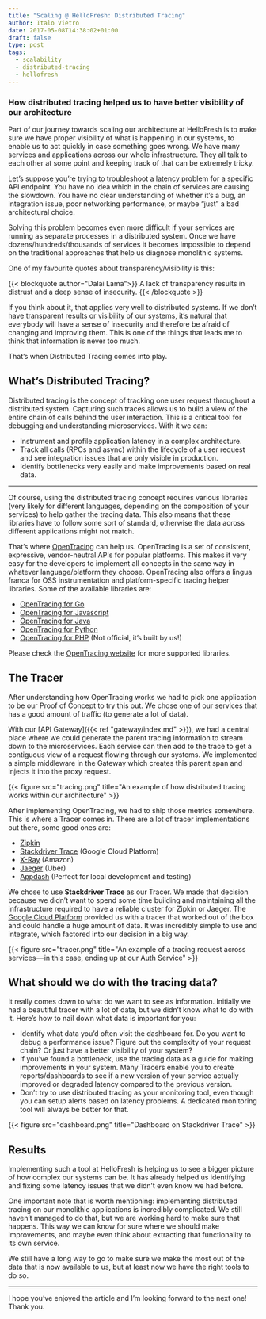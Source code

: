 ```yaml
---
title: "Scaling @ HelloFresh: Distributed Tracing"
author: Italo Vietro
date: 2017-05-08T14:38:02+01:00
draft: false
type: post
tags: 
  - scalability
  - distributed-tracing
  - hellofresh
---
```


### How distributed tracing helped us to have better visibility of our architecture

Part of our journey towards scaling our architecture at HelloFresh is to make sure we have proper visibility of what is happening in our systems, to enable us to act quickly in case something goes wrong. We have many services and applications across our whole infrastructure. They all talk to each other at some point and keeping track of that can be extremely tricky.

Let’s suppose you’re trying to troubleshoot a latency problem for a specific API endpoint. You have no idea which in the chain of services are causing the slowdown. You have no clear understanding of whether it’s a bug, an integration issue, poor networking performance, or maybe “just” a bad architectural choice.

Solving this problem becomes even more difficult if your services are running as separate processes in a distributed system. Once we have dozens/hundreds/thousands of services it becomes impossible to depend on the traditional approaches that help us diagnose monolithic systems.

One of my favourite quotes about transparency/visibility is this:

{{< blockquote author="Dalai Lama">}}
  A lack of transparency results in distrust and a deep sense of insecurity.
{{< /blockquote >}}

If you think about it, that applies very well to distributed systems. If we don’t have transparent results or visibility of our systems, it’s natural that everybody will have a sense of insecurity and therefore be afraid of changing and improving them. This is one of the things that leads me to think that information is never too much.

That’s when Distributed Tracing comes into play.

## What’s Distributed Tracing?
Distributed tracing is the concept of tracking one user request throughout a distributed system. Capturing such traces allows us to build a view of the entire chain of calls behind the user interaction. This is a critical tool for debugging and understanding microservices. With it we can:

* Instrument and profile application latency in a complex architecture.
* Track all calls (RPCs and async) within the lifecycle of a user request and see integration issues that are only visible in production.
* Identify bottlenecks very easily and make improvements based on real data.

---

Of course, using the distributed tracing concept requires various libraries (very likely for different languages, depending on the composition of your services) to help gather the tracing data. This also means that these libraries have to follow some sort of standard, otherwise the data across different applications might not match.

That’s where [OpenTracing](http://opentracing.io/) can help us. OpenTracing is a set of consistent, expressive, vendor-neutral APIs for popular platforms. This makes it very easy for the developers to implement all concepts in the same way in whatever language/platform they choose. OpenTracing also offers a lingua franca for OSS instrumentation and platform-specific tracing helper libraries. Some of the available libraries are:

* [OpenTracing for Go](https://github.com/opentracing/opentracing-go)
* [OpenTracing for Javascript](https://github.com/opentracing/opentracing-javascript)
* [OpenTracing for Java](https://github.com/opentracing/opentracing-java)
* [OpenTracing for Python](https://github.com/opentracing/opentracing-python)
* [OpenTracing for PHP](https://github.com/hellofresh/opentracing-php) (Not official, it’s built by us!)

Please check the [OpenTracing website](http://opentracing.io/) for more supported libraries.

## The Tracer
After understanding how OpenTracing works we had to pick one application to be our Proof of Concept to try this out. We chose one of our services that has a good amount of traffic (to generate a lot of data).

With our [API Gateway]({{< ref "gateway/index.md" >}}), we had a central place where we could generate the parent tracing information to stream down to the microservices. Each service can then add to the trace to get a contiguous view of a request flowing through our systems. We implemented a simple middleware in the Gateway which creates this parent span and injects it into the proxy request.

{{< figure src="tracing.png" title="An example of how distributed tracing works within our architecture" >}}

After implementing OpenTracing, we had to ship those metrics somewhere. This is where a Tracer comes in.
There are a lot of tracer implementations out there, some good ones are:

* [Zipkin](http://zipkin.io/)
* [Stackdriver Trace](https://cloud.google.com/trace/) (Google Cloud Platform)
* [X-Ray](https://aws.amazon.com/xray/) (Amazon)
* [Jaeger](https://uber.github.io/jaeger/) (Uber)
* [Appdash](https://github.com/sourcegraph/appdash) (Perfect for local development and testing)

We chose to use **Stackdriver Trace** as our Tracer. We made that decision because we didn’t want to spend some time building and maintaining all the infrastructure required to have a reliable cluster for Zipkin or Jaeger. The [Google Cloud Platform](https://cloud.google.com/) provided us with a tracer that worked out of the box and could handle a huge amount of data. It was incredibly simple to use and integrate, which factored into our decision in a big way.

{{< figure src="tracer.png" title="An example of a tracing request across services — in this case, ending up at our Auth Service" >}}

## What should we do with the tracing data?

It really comes down to what do we want to see as information. Initially we had a beautiful tracer with a lot of data, but we didn’t know what to do with it. Here’s how to nail down what data is important for you:

* Identify what data you’d often visit the dashboard for. Do you want to debug a performance issue? Figure out the complexity of your request chain? Or just have a better visibility of your system?
* If you’ve found a bottleneck, use the tracing data as a guide for making improvements in your system. Many Tracers enable you to create reports/dashboards to see if a new version of your service actually improved or degraded latency compared to the previous version.
* Don’t try to use distributed tracing as your monitoring tool, even though you can setup alerts based on latency problems. A dedicated monitoring tool will always be better for that.

{{< figure src="dashboard.png" title="Dashboard on Stackdriver Trace" >}}

## Results

Implementing such a tool at HelloFresh is helping us to see a bigger picture of how complex our systems can be. It has already helped us identifying and fixing some latency issues that we didn’t even know we had before.

One important note that is worth mentioning: implementing distributed tracing on our monolithic applications is incredibly complicated. We still haven’t managed to do that, but we are working hard to make sure that happens. This way we can know for sure where we should make improvements, and maybe even think about extracting that functionality to its own service.

We still have a long way to go to make sure we make the most out of the data that is now available to us, but at least now we have the right tools to do so.

---

I hope you’ve enjoyed the article and I’m looking forward to the next one! Thank you.
